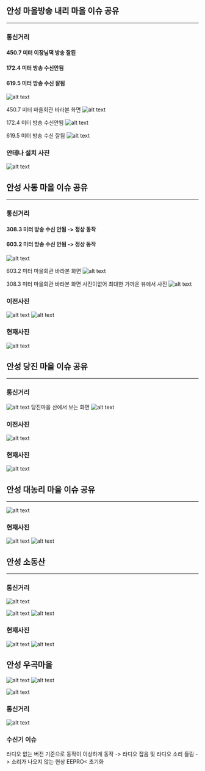 ## 안성 마을방송 내리 마을 이슈 공유
----
### 통신거리

#### 450.7 미터 이장님댁 방송 잘된
#### 172.4 미터 방송 수신안됨
#### 619.5 미터 방송 수신 잘됨

![alt text](/img/image-5.png)

450.7 미터 마을회관 바라본 화면
![alt text](/img/image-11.png)

172.4 미터 방송 수신안됨
![alt text](/img/image-13.png)

619.5 미터 방송 수신 잘됨
![alt text](/img/image-12.png)

### 안테나 설치 사진
![alt text](/img/image-6.png)



## 안성 사동 마을 이슈 공유
---

### 통신거리
#### 308.3 미터 방송 수신 안됨 -> 정상 동작  
#### 603.2 미터 방송 수신 안됨 -> 정상 동작

![alt text](/img/image-8.png)

603.2 미터 마을회관 바라본 화면
![alt text](/img/image-9.png)

308.3 미터 마을회관 바라본 화면
사진이없어 최대한 가까운 뷰에서 사진
![alt text](/img/image-10.png)

### 이전사진
![alt text](/img/image-27.png)
![alt text](/img/MVIMG_20250219_142155.jpg)
### 현재사진
![alt text](/img/image-14.png)  




## 안성 당진 마을 이슈 공유
---
### 통신거리
![alt text](/img/image-23.png) 
당진마을 산에서 보는 화면
![alt text](/img/MVIMG_20250220_160716.jpg)

### 이전사진
![alt text](/img/image-26.png)

### 현재사진
![alt text](/img/MVIMG_20250220_162214.jpg)

## 안성 대농리 마을 이슈 공유
---
![alt text](/img/image-24.png)

### 현재사진

![alt text](/img/image-25.png)
![alt text](/img/MVIMG_20250218_134820.jpg)


## 안성 소동산
---  

### 통신거리
![alt text](/img/image-21.png)  



![alt text](/img/image-19.png)
![alt text](/img/image-18.png)





### 현재사진

![alt text](/img/image-17.png)
![alt text](/img/MVIMG_20250217_143036.jpg)

## 안성 우곡마을

![alt text](/img/image-28.png)
![alt text](/img/image-31.png)

![alt text](/img/image-30.png)

### 통신거리
![alt text](/img/image-32.png)


### 수신기 이슈

라디오 없는 버전 기준으로 동작이 이상하게 동작
-> 라디오 잡음 및 라디오 소리 들림
-> 소리가 나오지 않는 현상 EEPRO< 초기화
